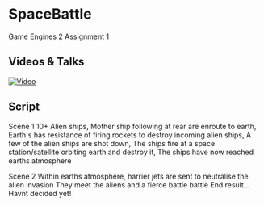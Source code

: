 # SpaceBattle
Game Engines 2 Assignment 1

## Videos & Talks
[![Video](http://img.youtube.com/vi/lYbcyhHU4ig/0.jpg)](https://www.youtube.com/watch?v=lYbcyhHU4ig)

## Script
Scene 1
10+ Alien ships, Mother ship following at rear are enroute to earth,
Earth's has resistance of firing rockets to destroy incoming alien ships,
A few of the alien ships are shot down,
The ships fire at a space station/satellite orbiting earth and destroy it,
The ships have now reached earths atmosphere

Scene 2
Within earths atmosphere, harrier jets are sent to neutralise the alien invasion
They meet the aliens and a fierce battle battle
End result... Havnt decided yet!
